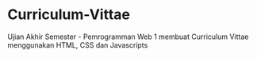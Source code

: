# Curriculum-Vittae
Ujian Akhir Semester - Pemrogramman Web 1 membuat Curriculum Vittae menggunakan HTML, CSS dan Javascripts
